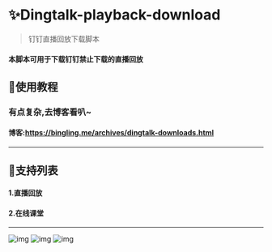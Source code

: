 # ✨Dingtalk-playback-download
> 钉钉直播回放下载脚本
#### 本脚本可用于下载钉钉禁止下载的直播回放


## 🎇使用教程
### 有点复杂,去博客看叭~
#### 博客:https://bingling.me/archives/dingtalk-downloads.html

***

## 🎇支持列表
#### 1.直播回放
#### 2.在线课堂

***


![img](https://cdn.jsdelivr.net/gh/linglaoda/linglaoda.github.io@main/img/pots/dingtalk-downloads/8.webp)
![img](https://cdn.jsdelivr.net/gh/linglaoda/linglaoda.github.io@main/img/pots/dingtalk-downloads/19.webp)
![img](https://cdn.jsdelivr.net/gh/linglaoda/linglaoda.github.io@main/img/pots/dingtalk-downloads/18.webp)
